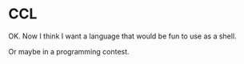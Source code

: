 CCL
===

OK. Now I think I want a language that would be fun to use as a shell.

Or maybe in a programming contest.

